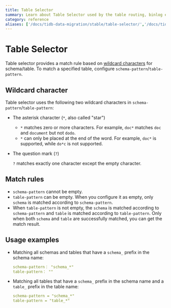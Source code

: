 ```yaml
---
title: Table Selector
summary: Learn about Table Selector used by the table routing, binlog event filtering, and column mapping rule of Data Migration.
category: reference
aliases: ['/docs/tidb-data-migration/stable/table-selector/','/docs/tidb-data-migration/v1.0/table-selector/','/docs/dev/reference/tools/data-migration/table-selector/','/docs/v3.1/reference/tools/data-migration/table-selector/','/docs/v3.0/reference/tools/data-migration/table-selector/','/docs/v2.1/reference/tools/data-migration/table-selector/']
---
```


# Table Selector

Table selector provides a match rule based on [wildcard characters](https://en.wikipedia.org/wiki/Wildcard_character) for schema/table. To match a specified table, configure `schema-pattern`/`table-pattern`.

## Wildcard character

Table selector uses the following two wildcard characters in `schema-pattern`/`table-pattern`:

+ The asterisk character (`*`, also called "star")

    - `*` matches zero or more characters. For example, `doc*` matches `doc` and `document` but not `dodo`.
    - `*` can only be placed at the end of the word. For example, `doc*` is supported, while `do*c` is not supported.

+ The question mark (`?`)

    `?` matches exactly one character except the empty character.

## Match rules

- `schema-pattern` cannot be empty.
- `table-pattern` can be empty. When you configure it as empty, only `schema` is matched according to `schema-pattern`.
- When `table-pattern` is not empty, the `schema` is matched according to `schema-pattern` and `table` is matched according to `table-pattern`. Only when both `schema` and `table` are successfully matched, you can get the match result.

## Usage examples

- Matching all schemas and tables that have a `schema_` prefix in the schema name:

    ```yaml
    schema-pattern： "schema_*"
    table-pattern： ""
    ```

- Matching all tables that have a `schema_` prefix in the schema name and a `table_` prefix in the table name:

    ```yaml
    schema-pattern = "schema_*"
    table-pattern = "table_*"
    ```

